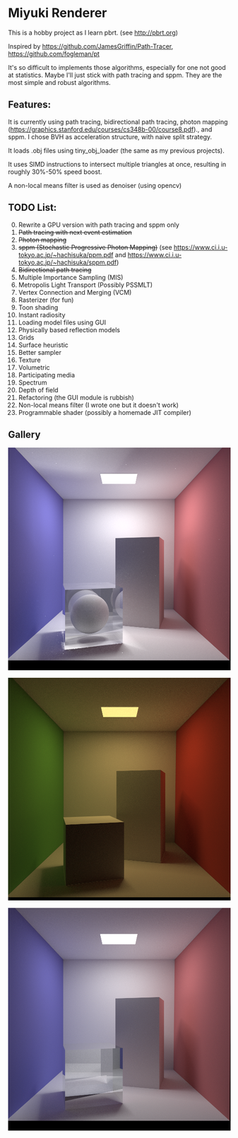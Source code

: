 # Miyuki Renderer

This is a hobby project as I learn pbrt. (see http://pbrt.org)

Inspired by https://github.com/JamesGriffin/Path-Tracer, 	https://github.com/fogleman/pt

It's so difficult to implements those algorithms, especially for one not good at statistics. Maybe I'll just stick with path tracing and sppm. They are the most simple and robust algorithms.

##  Features:

It is currently using path tracing, bidirectional path tracing, photon mapping (https://graphics.stanford.edu/courses/cs348b-00/course8.pdf)., and sppm. I chose BVH as acceleration structure, with naive split strategy.

It loads .obj files using tiny_obj_loader (the same as my previous projects).

It uses SIMD instructions to intersect multiple triangles at once, resulting in roughly 30%-50% speed boost.

A non-local means filter is used as denoiser (using opencv)

## TODO List:
0. Rewrite a GPU version with path tracing and sppm only
1. ~~Path tracing with next event estimation~~
2. ~~Photon mapping~~
3. ~~sppm  (Stochastic Progressive Photon Mapping)~~ (see https://www.ci.i.u-tokyo.ac.jp/~hachisuka/ppm.pdf and https://www.ci.i.u-tokyo.ac.jp/~hachisuka/sppm.pdf)
4. ~~Bidirectional path tracing~~
5. Multiple Importance Sampling (MIS)
6. Metropolis Light Transport (Possibly PSSMLT)
7. Vertex Connection and Merging (VCM)
8. Rasterizer (for fun)
9. Toon shading
10. Instant radiosity
11. Loading model files using GUI
12. Physically based reflection models
13. Grids
14. Surface heuristic
15. Better sampler
16. Texture
17. Volumetric
18. Participating media
19. Spectrum
20. Depth of field
21. Refactoring (the GUI module is rubbish)
22. Non-local means filter (I wrote one but it doesn't work)
23. Programmable shader (possibly a homemade JIT compiler)

## Gallery

![](gallery/snapshots-Thu-Jan--3-05-12-31-2019-.png)

![](gallery/snapshots-Sun-Dec-30-15-01-56-2018-.png)

![](gallery/snapshots-Tue-Jan--1-17-09-22-2019-.png)
